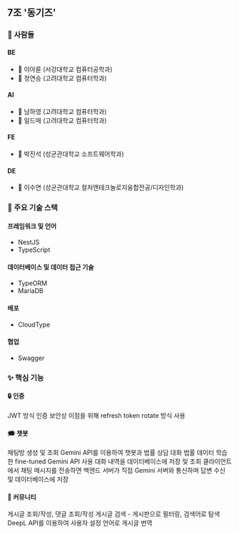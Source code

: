 ## 7조 '동기즈'

### 👤 사람들
#### BE
- 👩 이아륜 (서강대학교 컴퓨터공학과)
- 👨 정연승 (고려대학교 컴퓨터학과)
#### AI
- 👩 남하영 (고려대학교 컴퓨터학과)
- 👨 일드매 (고려대학교 컴퓨터학과)
#### FE
- 👨 박진석 (성균관대학교 소프트웨어학과)
#### DE
- 👩 이수연 (성균관대학교 컬처앤테크놀로지융합전공/디자인학과)


### 🔧 주요 기술 스택
#### 프레임워크 및 언어
- NestJS
- TypeScript
#### 데이터베이스 및 데이터 접근 기술
- TypeORM
- MariaDB
#### 배포
- CloudType
#### 협업
- Swagger


### ✨ 핵심 기능
#### 🔒 인증
JWT 방식 인증
보안상 이점을 위해 refresh token rotate 방식 사용
#### 🗯️ 챗봇
채팅방 생성 및 조회
Gemini API를 이용하여 챗봇과 법률 상담 대화
법률 데이터 학습한 fine-tuned Gemini API 사용
대화 내역을 데이터베이스에 저장 및 조회
클라이언트에서 채팅 메시지를 전송하면 백엔드 서버가 직접 Gemini 서버와 통신하며 답변 수신 및 데이터베이스에 저장
#### 👥 커뮤니티
게시글 조회/작성, 댓글 조회/작성
게시글 검색 - 게시판으로 필터링, 검색어로 탐색
DeepL API를 이용하여 사용자 설정 언어로 게시글 번역
